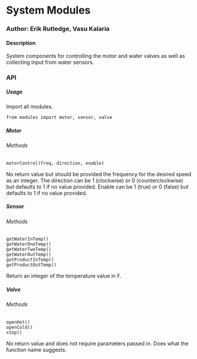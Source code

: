# System Modules

### Author: Erik Rutledge, Vasu Kalaria

#### Description
System components for controlling the motor and water valves as well as collecting input from water sensors.

### API

##### Usage

Import all modules.
```
from modules import motor, sensor, valve
```

##### Motor

###### Methods
```
motorControl(freq, direction, enable)
```  
No return value but should be provided the frequency for the desired speed as an integer. The direction can be 1 (clockwise) or 0 (counterclockwise) but defaults to 1 if no value provided. Enable can be 1 (true) or 0 (false) but defaults to 1 if no value provided.

##### Sensor

###### Methods
```
getWaterInTemp()
getWaterOneTemp()
getWaterTwoTemp()
getWaterOutTemp()
getProductInTemp()
getProductOutTemp()
```
Return an integer of the temperature value in F.


##### Valve

###### Methods
```
openHot()
openCold()
stop()
```
No return value and does not require parameters passed in. Does what the function name suggests.
